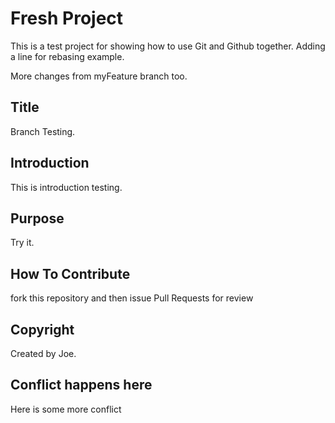 # Fresh Project

This is a test project for showing how to use Git and Github together. Adding a line for rebasing example.

More changes from myFeature branch too.


## Title

Branch Testing.

## Introduction

This is introduction testing.

## Purpose

Try it.

## How To Contribute

fork this repository and then issue Pull Requests for review

## Copyright
Created by Joe.

## Conflict happens here
Here is some more conflict